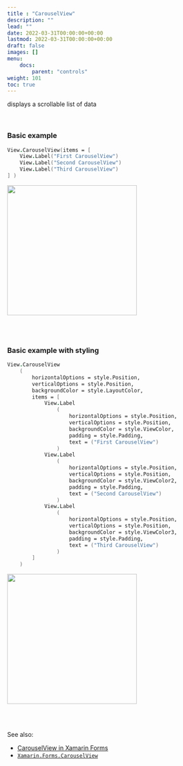 ```yaml
---
title : "CarouselView"
description: ""
lead: ""
date: 2022-03-31T00:00:00+00:00
lastmod: 2022-03-31T00:00:00+00:00
draft: false
images: []
menu:
    docs:
        parent: "controls"
weight: 101
toc: true
---
```


displays a scrollable list of data 

<br /> 

### Basic example


```fs 
View.CarouselView(items = [
    View.Label("First CarouselView")
    View.Label("Second CarouselView")
    View.Label("Third CarouselView")
] )
```

<img src="images/view/CarouselView-adr-basic.png" width="300">

<br /> <br /> 

### Basic example with styling

```fs 
View.CarouselView
    (
        horizontalOptions = style.Position,
        verticalOptions = style.Position,
        backgroundColor = style.LayoutColor,
        items = [
            View.Label
                (
                    horizontalOptions = style.Position,
                    verticalOptions = style.Position,
                    backgroundColor = style.ViewColor,
                    padding = style.Padding,  
                    text = ("First CarouselView")
                )
            View.Label
                (
                    horizontalOptions = style.Position,
                    verticalOptions = style.Position,
                    backgroundColor = style.ViewColor2,
                    padding = style.Padding,  
                    text = ("Second CarouselView")
                )
            View.Label
                (
                    horizontalOptions = style.Position,
                    verticalOptions = style.Position,
                    backgroundColor = style.ViewColor3,
                    padding = style.Padding,  
                    text = ("Third CarouselView")
                )
        ] 
    )
```


<img src="images/view/CarouselView-adr-styled.png" width="300">

<br /> <br /> 

See also:

* [CarouselView in Xamarin Forms](https://docs.microsoft.com/en-us/xamarin/xamarin-forms/user-interface/CarouselView)
* [`Xamarin.Forms.CarouselView`](https://docs.microsoft.com/en-us/dotnet/api/xamarin.forms.carouselview?view=xamarin-forms)